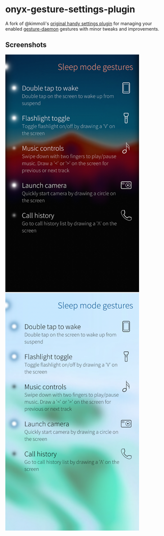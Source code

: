 # onyx-gesture-settings-plugin
A fork of @kimmoli's [original handy settings plugin](https://github.com/kimmoli/onyx-gesture-settings-plugin) for managing your enabled [gesture-daemon](https://github.com/sailfishos-oneplus5/gesture-daemon) gestures with minor tweaks and improvements.

## Screenshots

![Screenshot on dark ambience](screenshots/settings-plugin-dark-ambience.png "The settings plugin UI under a dark ambience")
![Screenshot on light ambience](screenshots/settings-plugin-light-ambience.png "The settings plugin UI under a light ambience")
